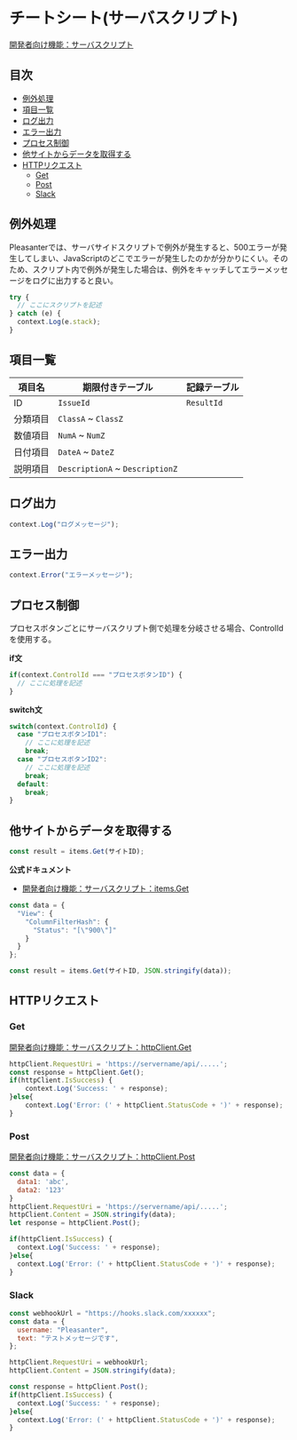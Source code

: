 # チートシート(サーバスクリプト)

[開発者向け機能：サーバスクリプト](https://pleasanter.org/ja/manual/server-script)

## 目次

- [例外処理](#例外処理)
- [項目一覧](#項目一覧)
- [ログ出力](#ログ出力)
- [エラー出力](#エラー出力)
- [プロセス制御](#プロセス制御)
- [他サイトからデータを取得する](#他サイトからデータを取得する)
- [HTTPリクエスト](#httpリクエスト)
  - [Get](#get)
  - [Post](#post)
  - [Slack](#slack)

## 例外処理

Pleasanterでは、サーバサイドスクリプトで例外が発生すると、500エラーが発生してしまい、JavaScriptのどこでエラーが発生したのかが分かりにくい。そのため、スクリプト内で例外が発生した場合は、例外をキャッチしてエラーメッセージをログに出力すると良い。

```javascript
try {
  // ここにスクリプトを記述
} catch (e) {
  context.Log(e.stack);
}
```

## 項目一覧

| 項目名 | 期限付きテーブル | 記録テーブル |
| -- | -- | -- |
| ID | `IssueId` | `ResultId` |
| 分類項目 | `ClassA` ~ `ClassZ` |
| 数値項目 | `NumA` ~ `NumZ` |
| 日付項目 | `DateA` ~ `DateZ` |
| 説明項目 | `DescriptionA` ~ `DescriptionZ` |

## ログ出力

```javascript 
context.Log("ログメッセージ");
```

## エラー出力

```javascript
context.Error("エラーメッセージ");
```

## プロセス制御

プロセスボタンごとにサーバスクリプト側で処理を分岐させる場合、ControlIdを使用する。

**if文**

```javascript
if(context.ControlId === "プロセスボタンID") {
  // ここに処理を記述
}
```

**switch文**

```javascript
switch(context.ControlId) {
  case "プロセスボタンID1":
    // ここに処理を記述
    break;
  case "プロセスボタンID2":
    // ここに処理を記述
    break;
  default:
    break;
}
```

## 他サイトからデータを取得する

```javascript
const result = items.Get(サイトID);
```

**公式ドキュメント**

- [開発者向け機能：サーバスクリプト：items.Get](https://pleasanter.org/ja/manual/server-script-items-get)

```javascript
const data = {
  "View": {
    "ColumnFilterHash": {
      "Status": "[\"900\"]"
    }
  }
};

const result = items.Get(サイトID, JSON.stringify(data));
```

## HTTPリクエスト

### Get

[開発者向け機能：サーバスクリプト：httpClient.Get](https://pleasanter.org/ja/manual/server-script-http-client-get)

```javascript
httpClient.RequestUri = 'https://servername/api/.....';
const response = httpClient.Get();
if(httpClient.IsSuccess) {
    context.Log('Success: ' + response);
}else{
    context.Log('Error: (' + httpClient.StatusCode + ')' + response);
}
```

### Post

[開発者向け機能：サーバスクリプト：httpClient.Post](https://pleasanter.org/ja/manual/server-script-http-client-post)

```javascript
const data = {
  data1: 'abc',
  data2: '123'
}
httpClient.RequestUri = 'https://servername/api/.....';
httpClient.Content = JSON.stringify(data);
let response = httpClient.Post();

if(httpClient.IsSuccess) {
  context.Log('Success: ' + response);
}else{
  context.Log('Error: (' + httpClient.StatusCode + ')' + response);
}
```

### Slack

```javascript
const webhookUrl = "https://hooks.slack.com/xxxxxx";
const data = {
  username: "Pleasanter",
  text: "テストメッセージです",
};

httpClient.RequestUri = webhookUrl;
httpClient.Content = JSON.stringify(data);

const response = httpClient.Post();
if(httpClient.IsSuccess) {
  context.Log('Success: ' + response);
}else{
  context.Log('Error: (' + httpClient.StatusCode + ')' + response);
}
```

